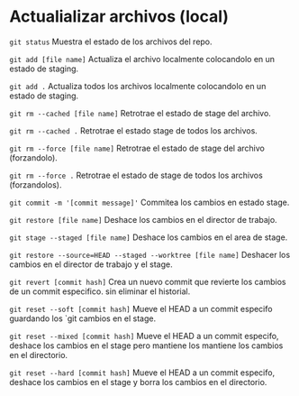 # Actualializar archivos (local)

`git status`
    Muestra el estado de los archivos del repo.

`git add [file name]`
    Actualiza el archivo localmente colocandolo en un estado de staging.

`git add .`
    Actualiza todos los archivos localmente colocandolo en un estado de staging.

`git rm --cached [file name]`
    Retrotrae el estado de stage del archivo.

`git rm --cached .`
    Retrotrae el estado stage de todos los archivos.

`git rm --force [file name]`
    Retrotrae el estado de stage del archivo (forzandolo).

`git rm --force .`
    Retrotrae el estado de stage de todos los archivos (forzandolos).

`git commit -m '[commit message]'`
    Commitea los cambios en estado stage.

`git restore [file name]`
    Deshace los cambios en el director de trabajo.

`git stage --staged [file name]`
    Deshace los cambios en el area de stage.

`git restore --source=HEAD --staged --worktree [file name]`
    Deshacer los cambios en el director de trabajo y el stage.

`git revert [commit hash]`
    Crea un nuevo commit que revierte los cambios de un commit especifico. sin eliminar
    el historial.

`git reset --soft [commit hash]`
    Mueve el HEAD a un commit especifo guardando los `git cambios en el stage.

`git reset --mixed [commit hash]`
    Mueve el HEAD a un commit especifo, deshace los cambios en el stage pero mantiene los
    mantiene los cambios en el directorio.

`git reset --hard [commit hash]`
    Mueve el HEAD a un commit especifo, deshace los cambios en el stage y borra los
    cambios en el directorio.
